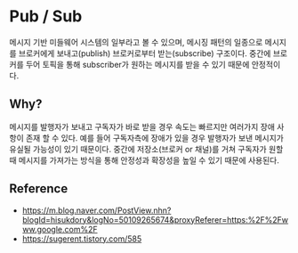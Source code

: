 # Pub / Sub
메시지 기반 미들웨어 시스템의 일부라고 볼 수 있으며, 메시징 패턴의 일종으로 메시지를 브로커에게 보내고(publish) 브로커로부터 받는(subscribe) 구조이다. 중간에 브로커를 두어 토픽을 통해 subscriber가 원하는 메시지를 받을 수 있기 때문에 안정적이다.

## Why?
메시지를 발행자가 보내고 구독자가 바로 받을 경우 속도는 빠르지만 여러가지 장애 사항이 존재 할 수 있다. 예를 들어 구독자측에 장애가 있을 경우 발행자가 보낸 메시지가 유실될 가능성이 있기 때문이다. 중간에 저장소(브로커 or 채널)를 거쳐 구독자가 원할 때 메시지를 가져가는 방식을 통해 안정성과 확장성을 높일 수 있기 때문에 사용된다.

## Reference
- https://m.blog.naver.com/PostView.nhn?blogId=hisukdory&logNo=50109265674&proxyReferer=https:%2F%2Fwww.google.com%2F
- https://sugerent.tistory.com/585
  
 
